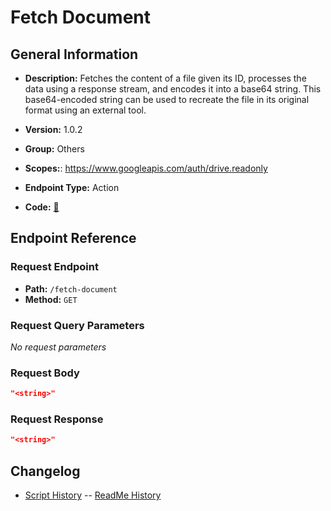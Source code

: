 # Fetch Document

## General Information

- **Description:** Fetches the content of a file given its ID, processes the data using
a response stream, and encodes it into a base64 string. This base64-encoded
string can be used to recreate the file in its original format using an external tool.

- **Version:** 1.0.2
- **Group:** Others
- **Scopes:**: https://www.googleapis.com/auth/drive.readonly
- **Endpoint Type:** Action
- **Code:** [🔗](https://github.com/NangoHQ/integration-templates/tree/main/integrations/google-drive/actions/fetch-document.ts)

## Endpoint Reference

### Request Endpoint

- **Path:** `/fetch-document`
- **Method:** `GET`

### Request Query Parameters

_No request parameters_

### Request Body

```json
"<string>"
```

### Request Response

```json
"<string>"
```

## Changelog

- [Script History](https://github.com/NangoHQ/integration-templates/commits/main/integrations/google-drive/actions/fetch-document.ts)
-- [ReadMe History](https://github.com/NangoHQ/integration-templates/commits/main/integrations/google-drive/actions/fetch-document.md)
